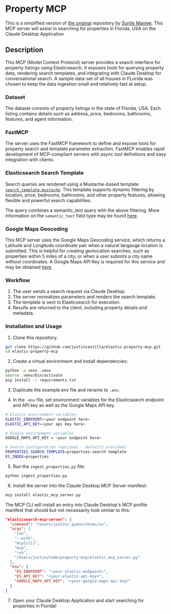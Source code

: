 # Property MCP
This is a simplified version of [the original](https://github.com/sunilemanjee/Elastic-Python-MCP-Server/tree/main) repository by [Sunile Manjee](https://github.com/sunilemanjee). This MCP server will assist in searching for properties in Florida, USA on the Claude Desktop Application

## Description
This MCP (Model Context Protocol) server provides a search interface for property listings using Elasticsearch. It exposes tools for querying property data, rendering search templates, and integrating with Claude Desktop for conversational search. A sample data-set of all houses in FLorida was chosen to keep the data ingestion small and relatively fast at setup.

### Dataset
The dataset consists of property listings in the state of Florida, USA. Each listing contains details such as address, price, bedrooms, bathrooms, features, and agent information.

### FastMCP
The server uses the FastMCP framework to define and expose tools for property search and template parameter extraction. FastMCP enables rapid development of MCP-compliant servers with async tool definitions and easy integration with clients.

### Elasticsearch Search Template
Search queries are rendered using a Mustache-based template [`search_template.mustache`]('data/search_template.mustache'). This template supports dynamic filtering by location, price, bedrooms, bathrooms, and other property features, allowing flexible and powerful search capabilities.

The query combines a semantic_text query with the above filtering. More information on the `semantic_text` field type may be found [here](https://www.elastic.co/docs/reference/elasticsearch/mapping-reference/semantic-text).

### Google Maps Geocoding
This MCP server uses the Google Maps Geocoding service, which returns a Latitude and Longitude coordinate pair when a natural langauge location is submitted. This is helpful for creating geolocation searches, such as properties within 5 miles of a city, or when a user submits a city name without coordinates. A Google Maps API Key is required for this service and may be obtained [here](https://cloud.google.com/looker/docs/studio/add-a-google-maps-api-key).

### Workflow
1. The user sends a search request via Claude Desktop.
2. The server normalizes parameters and renders the search template.
3. The template is sent to Elasticsearch for execution.
4. Results are returned to the client, including property details and metadata.

### Installation and Usage
1. Clone this repository.
```bash
git clone https://github.com/justincastilla/elastic-property-mcp.git
cd elastic-property-mcp
```

2. Create a virtual environment and install dependencies:
```bash
python -m venv .venv 
source .venv/bin/activate
pip install -r requirements.txt
```
3. Duplicate the example.env file and rename to `.env`.

4. In the `.env` file, set environment variables for the Elasticsearch endpoint and API key as well as the Google Maps API key.

```bash
# Elastic environment variables
ELASTIC_ENDPOINT=<your endpoint here>
ELASTIC_API_KEY=<your api key here>

# Google environment variables
GOOGLE_MAPS_API_KEY = <your endpoint here>

# Search Configuration (optional - defaults provided)
PROPERTIES_SEARCH_TEMPLATE=properties-search-template
ES_INDEX=properties
```

5. Run the `ingest_properties.py` file:
```bash
python ingest_properties.py
```
6. Install the server into the Claude Desktop MCP Server manifest:

```bash
mcp install elastic_mcp_server.py
```

The MCP CLI will install an entry into Claude Desktop's MCP profile manifest that should but not necessarily look similar to this:

```json
"elasticsearch-mcp-server": {
  "command": "/Users/justin/.pyenv/shims/uv",
  "args": [
    "run",
    "--with",
    "mcp[cli]",
    "mcp",
    "run",
    "/Users/justin/Code/property-mcp/elastic_mcp_server.py"
  ],
  "env": {
    "ES_ENDPOINT": "<your-elastic-endpoint>",
    "ES_API_KEY": "<your-elastic-api-key>",
    "GOOGLE_MAPS_API_KEY": "<your-google-maps-api-key>"
  }
}
```

7. Open your Claude Desktop Application and start searching for properties in Florida!